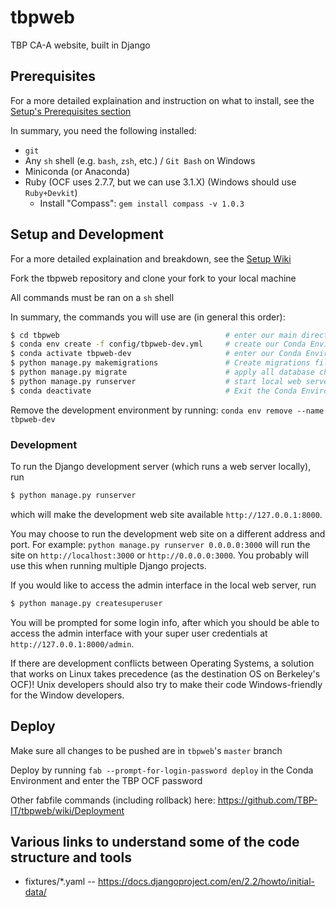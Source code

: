 # tbpweb
TBP CA-A website, built in Django

## Prerequisites

For a more detailed explaination and instruction on what to install, see the [Setup's Prerequisites section](https://github.com/TBP-IT/tbpweb/wiki/Setup#prerequisites)

In summary, you need the following installed:
* `git`
* Any `sh` shell (e.g. `bash`, `zsh`, etc.) / `Git Bash` on Windows
* Miniconda (or Anaconda)
* Ruby (OCF uses 2.7.7, but we can use 3.1.X) (Windows should use `Ruby+Devkit`)
    * Install "Compass": `gem install compass -v 1.0.3`

## Setup and Development

For a more detailed explaination and breakdown, see the [Setup Wiki](https://github.com/TBP-IT/tbpweb/wiki/Setup)

Fork the tbpweb repository and clone your fork to your local machine

All commands must be ran on a `sh` shell

In summary, the commands you will use are (in general this order):
```sh
$ cd tbpweb                                     # enter our main directory
$ conda env create -f config/tbpweb-dev.yml     # create our Conda Environment and install dependencies
$ conda activate tbpweb-dev                     # enter our Conda Environment
$ python manage.py makemigrations               # Create migrations files
$ python manage.py migrate                      # apply all database changes
$ python manage.py runserver                    # start local web server (127.0.0.1:8000)
$ conda deactivate                              # Exit the Conda Environment
```

Remove the development environment by running: `conda env remove --name tbpweb-dev`

### Development

To run the Django development server (which runs a web server locally), run
```sh
$ python manage.py runserver
```
which will make the development web site available `http://127.0.0.1:8000`.

You may choose to run the development web site on a different address and port. For example: `python manage.py runserver 0.0.0.0:3000` will run the site on `http://localhost:3000` or `http://0.0.0.0:3000`. You probably will use this when running multiple Django projects.

If you would like to access the admin interface in the local web server, run
```sh
$ python manage.py createsuperuser
```

You will be prompted for some login info, after which you should be able to access the admin interface with your super user credentials at `http://127.0.0.1:8000/admin`.

If there are development conflicts between Operating Systems, a solution that works on Linux takes precedence (as the destination OS on Berkeley's OCF)! Unix developers should also try to make their code Windows-friendly for the Window developers.

## Deploy

Make sure all changes to be pushed are in `tbpweb`'s `master` branch

Deploy by running `fab --prompt-for-login-password deploy` in the Conda Environment and enter the TBP OCF password

Other fabfile commands (including rollback) here: https://github.com/TBP-IT/tbpweb/wiki/Deployment

## Various links to understand some of the code structure and tools

* fixtures/*.yaml -- https://docs.djangoproject.com/en/2.2/howto/initial-data/
